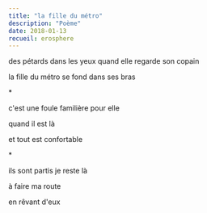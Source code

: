 ```yaml
---
title: "la fille du métro"
description: "Poème"
date: 2018-01-13
recueil: erosphere
---
```


des pétards dans les yeux
quand elle regarde son copain

la fille du métro
se fond dans ses bras

\*

c'est une foule familière
pour elle

quand il est là

et tout est confortable

\*

ils sont partis
je reste là

à faire ma route

en rêvant d'eux
